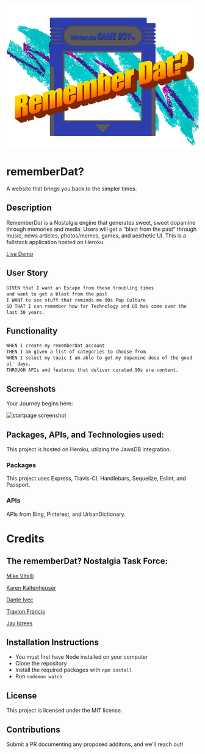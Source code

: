 ![logo](./public/assets/rememberDat_logo_startpage.png)

# rememberDat?

A website that brings you back to the simpler times.

## Description

RememberDat is a Nostalgia engine that generates sweet, sweet dopamine through memories and media. Users will get a “blast from the past” through music, news articles, photos/memes, games, and aesthetic UI. This is a fullstack application hosted on Heroku.

[Live Demo](https://remember-dat.herokuapp.com/)

## User Story

```
GIVEN that I want an Escape from these troubling times
and want to get a blast from the past
I WANT to see stuff that reminds me 90s Pop Culture
SO THAT I can remember how far Technology and UI has come over the last 30 years.
```

## Functionality

```
WHEN I create my rememberDat account
THEN I am given a list of categories to choose from
WHEN I select my topic I am able to get my dopamine dose of the good ol' days.
THROUGH APIs and features that deliver curated 90s era content.
```

## Screenshots

Your Journey begins here:

![startpage screenshot](public/assets/startpage.gif)

<!-- When I Click to begin my journey:
_Insert Create a Account Page_ -->

<!--I am prompted with options:
Insert Categories Page_-->

<!--And the Topic I picked, shows me various content relating to it:
_Insert Example of a Topic when it is clicked_-->

## Packages, APIs, and Technologies used:

This project is hosted on Heroku, utilzing the JawsDB integration.

### Packages

This project uses Express, Travis-CI, Handlebars, Sequelize, Eslint, and Passport.

### APIs

APIs from Bing, Pinterest, and UrbanDictionary.

# Credits

## The rememberDat? Nostalgia Task Force:

[Mike Vitelli](https://github.com/mikevitelli)

[Karen Kaltenheuser](https://github.com/kkaltenheuser)

[Dante Ivec](https://github.com/rrrossettiii)

[Travion Francis](https://github.com/travionfrancis)

[Jay Idrees](https://github.com/jidrees)

## Installation Instructions

- You must first have Node installed on your computer
- Clone the repository
- Install the required packages with `npm install`
- Run `nodemon watch`

## License

This project is licensed under the MIT license.


## Contributions

Submit a PR documenting any proposed additons, and we'll reach out!
